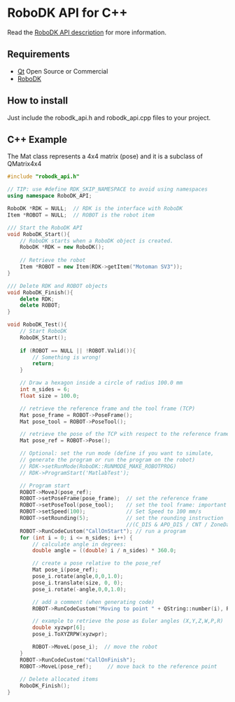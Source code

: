 RoboDK API for C++
======================

Read the [RoboDK API description](../README.md) for more information.

Requirements
------------
- [Qt](https://www.qt.io/download) Open Source or Commercial
- [RoboDK](https://robodk.com/download)

How to install
------------
Just include the robodk_api.h and robodk_api.cpp files to your project.

C++ Example
------------

The Mat class represents a 4x4 matrix (pose) and it is a subclass of QMatrix4x4

```cpp
#include "robodk_api.h"

// TIP: use #define RDK_SKIP_NAMESPACE to avoid using namespaces
using namespace RoboDK_API;

RoboDK *RDK = NULL;  // RDK is the interface with RoboDK
Item *ROBOT = NULL;  // ROBOT is the robot item

/// Start the RoboDK API
void RoboDK_Start(){
    // RoboDK starts when a RoboDK object is created.
    RoboDK *RDK = new RoboDK();    
    
    // Retrieve the robot
    Item *ROBOT = new Item(RDK->getItem("Motoman SV3"));
}

/// Delete RDK and ROBOT objects
void RoboDK_Finish(){
    delete RDK;
    delete ROBOT;
}

void RoboDK_Test(){
    // Start RoboDK
    RoboDK_Start();
    
    if (ROBOT == NULL || !ROBOT.Valid()){
        // Something is wrong!
        return;
    }

    // Draw a hexagon inside a circle of radius 100.0 mm
    int n_sides = 6;
    float size = 100.0;

    // retrieve the reference frame and the tool frame (TCP)
    Mat pose_frame = ROBOT->PoseFrame();
    Mat pose_tool = ROBOT->PoseTool();

    // retrieve the pose of the TCP with respect to the reference frame
    Mat pose_ref = ROBOT->Pose();

    // Optional: set the run mode (define if you want to simulate, 
    // generate the program or run the program on the robot)
    // RDK->setRunMode(RoboDK::RUNMODE_MAKE_ROBOTPROG)
    // RDK->ProgramStart('MatlabTest');

    // Program start
    ROBOT->MoveJ(pose_ref);
    ROBOT->setPoseFrame(pose_frame);  // set the reference frame
    ROBOT->setPoseTool(pose_tool);    // set the tool frame: important for Online Programming
    ROBOT->setSpeed(100);             // Set Speed to 100 mm/s
    ROBOT->setRounding(5);            // set the rounding instruction 
                                      //(C_DIS & APO_DIS / CNT / ZoneData / Blend Radius / ...)
    ROBOT->RunCodeCustom("CallOnStart"); // run a program
    for (int i = 0; i <= n_sides; i++) {
        // calculate angle in degrees:
        double angle = ((double) i / n_sides) * 360.0;

        // create a pose relative to the pose_ref
        Mat pose_i(pose_ref);
        pose_i.rotate(angle,0,0,1.0);
        pose_i.translate(size, 0, 0);
        pose_i.rotate(-angle,0,0,1.0);

        // add a comment (when generating code)
        ROBOT->RunCodeCustom("Moving to point " + QString::number(i), RoboDK::INSTRUCTION_COMMENT);

        // example to retrieve the pose as Euler angles (X,Y,Z,W,P,R)
        double xyzwpr[6];
        pose_i.ToXYZRPW(xyzwpr);

        ROBOT->MoveL(pose_i);  // move the robot
    }
    ROBOT->RunCodeCustom("CallOnFinish");
    ROBOT->MoveL(pose_ref);     // move back to the reference point
    
    // Delete allocated items
    RoboDK_Finish();
}
```

